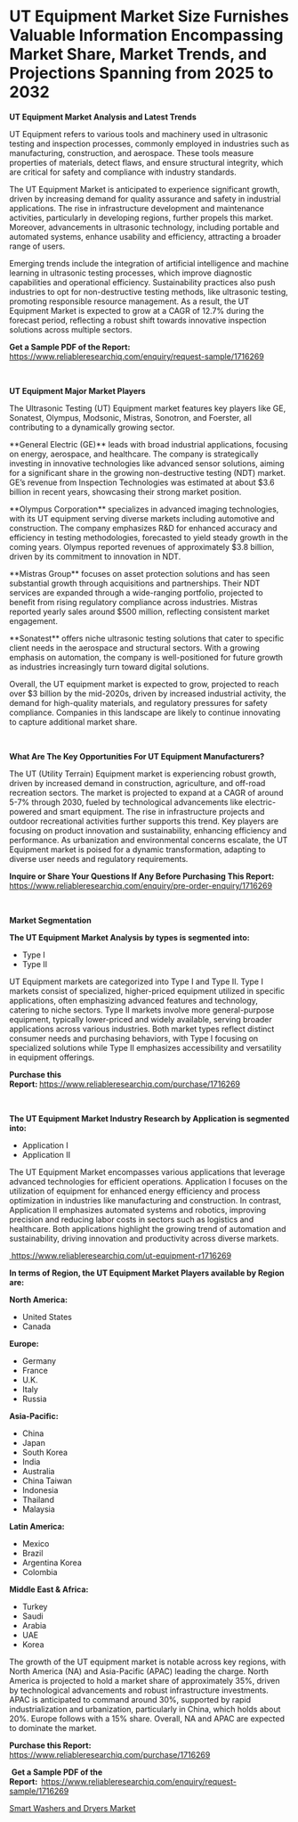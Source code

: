 <p><h1>UT Equipment Market Size Furnishes Valuable Information Encompassing Market Share, Market Trends, and Projections Spanning from 2025 to 2032</h1></p><p><strong>UT Equipment Market Analysis and Latest Trends</strong></p>
<p><p>UT Equipment refers to various tools and machinery used in ultrasonic testing and inspection processes, commonly employed in industries such as manufacturing, construction, and aerospace. These tools measure properties of materials, detect flaws, and ensure structural integrity, which are critical for safety and compliance with industry standards.</p><p>The UT Equipment Market is anticipated to experience significant growth, driven by increasing demand for quality assurance and safety in industrial applications. The rise in infrastructure development and maintenance activities, particularly in developing regions, further propels this market. Moreover, advancements in ultrasonic technology, including portable and automated systems, enhance usability and efficiency, attracting a broader range of users.</p><p>Emerging trends include the integration of artificial intelligence and machine learning in ultrasonic testing processes, which improve diagnostic capabilities and operational efficiency. Sustainability practices also push industries to opt for non-destructive testing methods, like ultrasonic testing, promoting responsible resource management. As a result, the UT Equipment Market is expected to grow at a CAGR of 12.7% during the forecast period, reflecting a robust shift towards innovative inspection solutions across multiple sectors.</p></p>
<p><strong>Get a Sample PDF of the Report:&nbsp;</strong> <a href="https://www.reliableresearchiq.com/enquiry/request-sample/1716269?utm_campaign=3180&utm_medium=2&utm_source=Github&utm_content=ia&utm_term=28032025&utm_id=ut-equipment">https://www.reliableresearchiq.com/enquiry/request-sample/1716269</a></p>
<p>&nbsp;</p>
<p><strong>UT Equipment Major Market Players</strong></p>
<p><p>The Ultrasonic Testing (UT) Equipment market features key players like GE, Sonatest, Olympus, Modsonic, Mistras, Sonotron, and Foerster, all contributing to a dynamically growing sector. </p><p>**General Electric (GE)** leads with broad industrial applications, focusing on energy, aerospace, and healthcare. The company is strategically investing in innovative technologies like advanced sensor solutions, aiming for a significant share in the growing non-destructive testing (NDT) market. GE’s revenue from Inspection Technologies was estimated at about $3.6 billion in recent years, showcasing their strong market position.</p><p>**Olympus Corporation** specializes in advanced imaging technologies, with its UT equipment serving diverse markets including automotive and construction. The company emphasizes R&D for enhanced accuracy and efficiency in testing methodologies, forecasted to yield steady growth in the coming years. Olympus reported revenues of approximately $3.8 billion, driven by its commitment to innovation in NDT.</p><p>**Mistras Group** focuses on asset protection solutions and has seen substantial growth through acquisitions and partnerships. Their NDT services are expanded through a wide-ranging portfolio, projected to benefit from rising regulatory compliance across industries. Mistras reported yearly sales around $500 million, reflecting consistent market engagement.</p><p>**Sonatest** offers niche ultrasonic testing solutions that cater to specific client needs in the aerospace and structural sectors. With a growing emphasis on automation, the company is well-positioned for future growth as industries increasingly turn toward digital solutions.</p><p>Overall, the UT equipment market is expected to grow, projected to reach over $3 billion by the mid-2020s, driven by increased industrial activity, the demand for high-quality materials, and regulatory pressures for safety compliance. Companies in this landscape are likely to continue innovating to capture additional market share.</p></p>
<p>&nbsp;</p>
<p><strong>What Are The Key Opportunities For UT Equipment Manufacturers?</strong></p>
<p><p>The UT (Utility Terrain) Equipment market is experiencing robust growth, driven by increased demand in construction, agriculture, and off-road recreation sectors. The market is projected to expand at a CAGR of around 5-7% through 2030, fueled by technological advancements like electric-powered and smart equipment. The rise in infrastructure projects and outdoor recreational activities further supports this trend. Key players are focusing on product innovation and sustainability, enhancing efficiency and performance. As urbanization and environmental concerns escalate, the UT Equipment market is poised for a dynamic transformation, adapting to diverse user needs and regulatory requirements.</p></p>
<p><strong>Inquire or Share Your Questions If Any Before Purchasing This Report:</strong> <a href="https://www.reliableresearchiq.com/enquiry/pre-order-enquiry/1716269?utm_campaign=3180&utm_medium=2&utm_source=Github&utm_content=ia&utm_term=28032025&utm_id=ut-equipment">https://www.reliableresearchiq.com/enquiry/pre-order-enquiry/1716269</a></p>
<p>&nbsp;</p>
<p><strong>Market Segmentation</strong></p>
<p><strong>The UT Equipment Market Analysis by types is segmented into:</strong></p>
<p><ul><li>Type I</li><li>Type II</li></ul></p>
<p><p>UT Equipment markets are categorized into Type I and Type II. Type I markets consist of specialized, higher-priced equipment utilized in specific applications, often emphasizing advanced features and technology, catering to niche sectors. Type II markets involve more general-purpose equipment, typically lower-priced and widely available, serving broader applications across various industries. Both market types reflect distinct consumer needs and purchasing behaviors, with Type I focusing on specialized solutions while Type II emphasizes accessibility and versatility in equipment offerings.</p></p>
<p><strong>Purchase this Report:&nbsp;</strong><a href="https://www.reliableresearchiq.com/purchase/1716269?utm_campaign=3180&utm_medium=2&utm_source=Github&utm_content=ia&utm_term=28032025&utm_id=ut-equipment">https://www.reliableresearchiq.com/purchase/1716269</a></p>
<p>&nbsp;</p>
<p><strong>The UT Equipment Market Industry Research by Application is segmented into:</strong></p>
<p><ul><li>Application I</li><li>Application II</li></ul></p>
<p><p>The UT Equipment Market encompasses various applications that leverage advanced technologies for efficient operations. Application I focuses on the utilization of equipment for enhanced energy efficiency and process optimization in industries like manufacturing and construction. In contrast, Application II emphasizes automated systems and robotics, improving precision and reducing labor costs in sectors such as logistics and healthcare. Both applications highlight the growing trend of automation and sustainability, driving innovation and productivity across diverse markets.</p></p>
<p><a href="https://www.reliableresearchiq.com/ut-equipment-r1716269?utm_campaign=3180&utm_medium=2&utm_source=Github&utm_content=ia&utm_term=28032025&utm_id=ut-equipment">&nbsp;https://www.reliableresearchiq.com/ut-equipment-r1716269</a></p>
<p><strong>In terms of Region, the UT Equipment Market Players available by Region are:</strong></p>
<p>
    <p> <strong> North America: </strong>
        <ul>
            <li>United States</li>
            <li>Canada</li>
        </ul>
        </p> 
    <p> <strong> Europe: </strong>
        <ul>
            <li>Germany</li>
            <li>France</li>
            <li>U.K.</li>
            <li>Italy</li>
            <li>Russia</li>
        </ul>
        </p> 
    <p> <strong> Asia-Pacific: </strong>
        <ul>
            <li>China</li>
            <li>Japan</li>
            <li>South Korea</li>
            <li>India</li>
            <li>Australia</li>
            <li>China Taiwan</li>
            <li>Indonesia</li>
            <li>Thailand</li>
            <li>Malaysia</li>
        </ul>
        </p> 
    <p> <strong> Latin America: </strong>
        <ul>
            <li>Mexico</li>
            <li>Brazil</li>
            <li>Argentina Korea</li>
            <li>Colombia</li>
        </ul>
        </p> 
    <p> <strong> Middle East & Africa: </strong>
        <ul>
            <li>Turkey</li>
            <li>Saudi</li>
            <li>Arabia</li>
            <li>UAE</li>
            <li>Korea</li>
        </ul>
    </p>
    </p>
<p><p>The growth of the UT equipment market is notable across key regions, with North America (NA) and Asia-Pacific (APAC) leading the charge. North America is projected to hold a market share of approximately 35%, driven by technological advancements and robust infrastructure investments. APAC is anticipated to command around 30%, supported by rapid industrialization and urbanization, particularly in China, which holds about 20%. Europe follows with a 15% share. Overall, NA and APAC are expected to dominate the market.</p></p>
<p><strong>Purchase this Report: </strong><a href="https://www.reliableresearchiq.com/purchase/1716269?utm_campaign=3180&utm_medium=2&utm_source=Github&utm_content=ia&utm_term=28032025&utm_id=ut-equipment">https://www.reliableresearchiq.com/purchase/1716269</a></p>
<p>&nbsp;<strong>Get a Sample PDF of the Report:&nbsp;&nbsp;</strong><a href="https://www.reliableresearchiq.com/enquiry/request-sample/1716269?utm_campaign=3180&utm_medium=2&utm_source=Github&utm_content=ia&utm_term=28032025&utm_id=ut-equipment">https://www.reliableresearchiq.com/enquiry/request-sample/1716269</a></p>
<p><strong></strong></p>
<p><p><a href="https://github.com/akermigarib/Market-Research-Report-List-1/blob/main/smart-washers-and-dryers-market.md?utm_campaign=3180&utm_medium=2&utm_source=Github&utm_content=ia&utm_term=28032025&utm_id=ut-equipment">Smart Washers and Dryers Market</a></p></p>